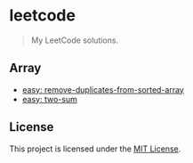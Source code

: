 # leetcode

> My LeetCode solutions.

## Array
* [easy: remove-duplicates-from-sorted-array](./problems/array/easy.remove-duplicates-from-sorted-array)
* [easy: two-sum](./problems/array/easy.two-sum)

## License

This project is licensed under the [MIT License](https://github.com/pvarentsov/leetcode/blob/main/LICENSE).
